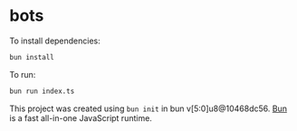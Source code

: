 # bots

To install dependencies:

```bash
bun install
```

To run:

```bash
bun run index.ts
```

This project was created using `bun init` in bun v[5:0]u8@10468dc56. [Bun](https://bun.sh) is a fast all-in-one JavaScript runtime.
